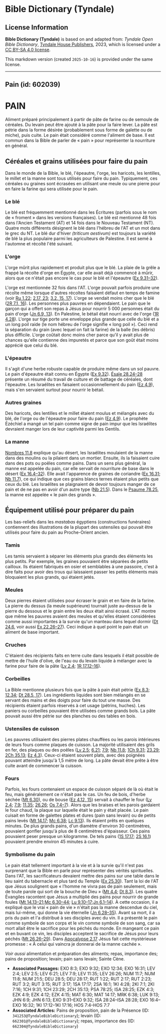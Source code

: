 # Bible Dictionary (Tyndale)

## License Information

**Bible Dictionary (Tyndale)** is based on and adapted from: _Tyndale Open Bible Dictionary_, [Tyndale House Publishers](https://tyndaleopenresources.com/), 2023, which is licensed under a [CC BY-SA 4.0 license](https://creativecommons.org/licenses/by-sa/4.0/legalcode.en).

This markdown version (created `2025-10-16`) is provided under the same license.



--------------------------------

## Pain (id: 602039)

PAIN
====

Aliment préparé principalement à partir de pâte de farine ou de semoule de céréales. Du levain peut être ajouté à la pâte pour la faire lever. La pâte est pétrie dans la forme désirée (probablement sous forme de galette ou de miche), puis cuite. Le pain était considéré comme l'aliment de base. Il est commun dans la Bible de parler de « pain » pour représenter la nourriture en général. 

Céréales et grains utilisées pour faire du pain
-----------------------------------------------

Dans le monde de la Bible, le blé, l'épeautre, l'orge, les haricots, les lentilles, le millet et la manne sont tous utilisés pour faire du pain. Typiquement, ces céréales ou graines sont écrasées en utilisant une meule ou une pierre pour en faire la farine qui sera utilisée pour le pain. 

### Le blé

Le blé est fréquemment mentionné dans les Écritures (parfois sous le nom de « froment » dans les versions françaises). Le blé est mentionné 48 fois dans l'Ancien Testament (AT) et 14 fois dans le Nouveau Testament (NT). Quatre mots différents désignent le blé dans l'hébreu de l'AT et un mot dans le grec du NT. Le blé dur d'hiver *(triticum aestivum)* est toujours la variété de blé la plus populaire parmi les agriculteurs de Palestine. Il est semé à l'automne et récolté l'été suivant. 

### L'orge

L'orge mûrit plus rapidement et produit plus que le blé. La plaie de la grêle a frappé la récolte d'orge en Égypte, car elle avait déjà commencé à mûrir, alors que ce n'était pas encore le cas pour le blé et l'épeautre ([Ex 9\.31–32](https://ref.ly/Exod9:31-Exod9:32)). 

L'orge est mentionnée 32 fois dans l'AT. L'orge pouvait parfois produire une récolte même lorsque d'autres récoltes faisaient défaut en temps de famine (voir [Ru 1\.22](https://ref.ly/Ruth1:22); [2\.17, 23](https://ref.ly/Ruth2:17,Ruth2:23); [3\.2, 15, 17](https://ref.ly/Ruth3:2,Ruth3:15,Ruth3:17)). L'orge se vendait moins cher que le blé ([2R 7\.1, 16](https://ref.ly/2Kgs7:1,2Kgs7:16)). Les personnes plus pauvres en dépendaient. Le pain que le garçon qui a offert son repas à Jésus pour nourrir 5 000 personnes était du pain d'orge ([Jn 6\.9, 13](https://ref.ly/John6:9,John6:13)). En Palestine, le bétail était nourri avec de l'orge ([1R 4\.28](https://ref.ly/1Kgs4:28)). L'orge sur tige porte une enveloppe plus grande que celle du blé et a un long poil raide (le nom hébreu de l'orge signifie « long poil »). Ceci rend la séparation du grain (avec lequel on fait la farine) de la balle (les débris) plus difficile. L'orge coûtait donc moins cher parce qu'il y avait plus de chances qu'elle contienne des impuretés et parce que son goût était moins apprécié que celui du blé.

### L'épeautre

Il s'agit d'une herbe robuste capable de produire même dans un sol pauvre. Le pain d'épeautre était connu en Égypte ([Ex 9\.32](https://ref.ly/Exod9:32)). [Ésaïe 28\.24–28](https://ref.ly/Isa28:24-Isa28:28) présente un résumé du travail de culture et de battage de céréales, dont l'épeautre. Les Israélites en faisaient occasionnellement du pain ([Ez 4\.9](https://ref.ly/Ezek4:9)), mais s'en servaient surtout pour nourrir le bétail.

### Autres graines

Des haricots, des lentilles et le millet étaient moulus et mélangés avec du blé, de l'orge ou de l'épeautre pour faire du pain ([Ez 4\.9](https://ref.ly/Ezek4:9)). Le prophète Ézéchiel a mangé un tel pain comme signe de pain impur que les Israélites devraient manger lors de leur captivité parmi les Gentils.

### La manne

[Nombres 11\.8](https://ref.ly/Num11:8) explique qu'au désert, les Israélites moulaient de la manne dans des moulins ou la pilaient dans un mortier. Ensuite, ils la faisaient cuire dans des pots ou poêles comme pains. Dans un sens plus général, la manne est appelée du pain, car elle servait de nourriture de base dans le désert ([Ex 16\.4–32](https://ref.ly/Exod16:4-Exod16:32)). Elle avait l'apparence de graines de coriandre ([Ex 16\.31](https://ref.ly/Exod16:31); [Nb 11\.7](https://ref.ly/Num11:7)), ce qui indique que ces grains blancs ternes étaient plus petits que ceux du blé. Les Israélites se plaignaient de devoir toujours manger de ce pain et de ne pas en avoir d'un autre type ([Nb 21\.5](https://ref.ly/Num21:5)). Dans le [Psaume 78\.25](https://ref.ly/Ps78:25), la manne est appelée « le pain des grands ».

Équipement utilisé pour préparer du pain
----------------------------------------

Les bas\-reliefs dans les *mastabas* égyptiens (constructions funéraires) contiennent des illustrations de la plupart des ustensiles qui pouvait être utilisés pour faire du pain au Proche\-Orient ancien.

### Tamis

Les tamis servaient à séparer les éléments plus grands des éléments les plus petits. Par exemple, les graines pouvaient être séparées de petits cailloux. Ils étaient fabriqués en osier et semblables à une passoire, c'est à dire faits pour avoir des trous qui laissaient passer les petits éléments mais bloquaient les plus grands, qui étaient jetés. 

### Meules

Deux pierres étaient utilisées pour écraser le grain et en faire de la farine. La pierre du dessus (la meule supérieure) tournait juste au\-dessus de la pierre du dessous et le grain entre les deux était ainsi écrasé. L'AT montre que même les pauvres avaient des meules et qu'elles étaient considérées comme aussi importantes à la survie qu'un manteau dans lequel dormir ([Dt 24\.6](https://ref.ly/Deut24:6), voir aussi [Ex 22\.26–27](https://ref.ly/Exod22:26-Exod22:27)). Ceci indique à quel point le pain était un aliment de base important.

### Cruches

C'étaient des récipients faits en terre cuite dans lesquels il était possible de mettre de l'huile d'olive, de l'eau ou du levain liquide à mélanger avec la farine pour faire de la pâte ([Lv 2\.4](https://ref.ly/Lev2:4); [1R 17\.12–16](https://ref.ly/1Kgs17:12-1Kgs17:16)).

### Corbeilles

La Bible mentionne plusieurs fois que la pâte à pain était pétrie ([Ex 8\.3](https://ref.ly/Exod8:3); [12\.34](https://ref.ly/Exod12:34); [Dt 28\.5, 17](https://ref.ly/Deut28:5,Deut28:17)). Les ingrédients liquides sont bien mélangés en se servant des mains et des doigts pour faire du tout une masse. Des récipients étaient parfois réservés à cet usage (pétrins, huches). Les paniers ou corbeilles pouvaient être utilisées comme grands bols. La pâte pouvait aussi être pétrie sur des planches ou des tables en bois.

### Ustensiles de cuisson

Les pauvres utilisaient des pierres plates chauffées ou les parois intérieures de leurs fours comme plaques de cuisson. La majorité utilisaient des grils en fer, des plaques ou des poêles ([Lv 2\.5](https://ref.ly/Lev2:5); [6\.21](https://ref.ly/Lev6:21); [7\.9](https://ref.ly/Lev7:9); [Nb 11\.8](https://ref.ly/Num11:8); [1Ch 9\.31](https://ref.ly/1Chr9:31); [23\.29](https://ref.ly/1Chr23:29); [2Ch 35\.13](https://ref.ly/2Chr35:13); [Ez 4\.3](https://ref.ly/Ezek4:3)). Ceux\-ci étaient souvent plats, avec des poignées pouvant atteindre jusqu'à 1,5 mètre de long. La pâte devait être prête à être cuite avant de commencer la cuisson.

### Fours

Parfois, les fours contenaient un espace de cuisson séparé de là où était le feu, mais généralement ce n'était pas le cas. Un feu de bois, d'herbe séchée ([Mt 6\.30](https://ref.ly/Matt6:30)), ou de bouse ([Ez 4\.12, 15](https://ref.ly/Ezek4:12,Ezek4:15)) servait à chauffer le four ([Lv 2\.4](https://ref.ly/Lev2:4); [7\.9](https://ref.ly/Lev7:9); [11\.35](https://ref.ly/Lev11:35); [26\.26](https://ref.ly/Lev26:26); [Os 7\.4–7](https://ref.ly/Hos7:4-Hos7:7)). Alors que les braises et les parois gardaient le four chaud, la plaque sur laquelle était le pain y était placée. Le pain cuisait en forme de galettes plates et dures (pain sans levain) ou de petits pains levés ([Mt 14\.17](https://ref.ly/Matt14:17); [Mc 6\.38](https://ref.ly/Mark6:38); [Lc 9\.13](https://ref.ly/Luke9:13)). Ils étaient prêts en quelques minutes. De plus grands pains, d'un diamètre d'environ 30 centimètres, pouvaient gonfler jusqu'à plus de 8 centimètres d'épaisseur. Ces pains pouvaient peser presque un kilogramme. De tels pains ([1S 17\.17](https://ref.ly/1Sam17:17); [2S 16\.1](https://ref.ly/2Sam16:1)) pouvaient prendre environ 45 minutes à cuire.

### Symbolisme du pain

Le pain était tellement important à la vie et à la survie qu'il n'est pas surprenant que la Bible en parle pour représenter des vérités spirituelles. Dans l'AT, les sacrificateurs devaient mettre des pains sur une table dans le lieu saint du tabernacle et plus tard du Temple ([Ex 25\.30](https://ref.ly/Exod25:30)). Tant la loi de l'AT que Jésus soulignent que « l’homme ne vivra pas de pain seulement, mais de toute parole qui sort de la bouche de Dieu » ([Mt 4\.4](https://ref.ly/Matt4:4); [Dt 8\.3](https://ref.ly/Deut8:3)). Les quatre Évangiles racontent que Jésus a multiplié des pains pour nourrir de grande foules ([Mt 14\.13–21](https://ref.ly/Matt14:13-Matt14:21);[Mc 6\.30–44](https://ref.ly/Mark6:30-Mark6:44); [Lu 9\.10–17](https://ref.ly/Luke9:10-Luke9:17);[Jn 6\.1–14](https://ref.ly/John6:1-John6:14)). À cette occasion, il a expliqué que le vrai « pain de vie » n'était pas la manne descendue du ciel, mais lui\-même, qui donne la vie éternelle ([Jn 6\.28–35](https://ref.ly/John6:28-John6:35)). Avant sa mort, il a pris du pain et l'a distribué à ses disciples avec du vin. Il a présenté le pain comme symbole de son corps et le vin comme symbole de son sang, car sa mort allait être le sacrifice pour les péchés du monde. En mangeant ce pain et en buvant ce vin, les disciples acceptent le sacrifice de Jésus pour leurs péchés ([Mt 26\.26–29](https://ref.ly/Matt26:26-Matt26:29)). Dans [Apocalypse 2\.17](https://ref.ly/Rev2:17) Jésus fait cette mystérieuse promesse : « À celui qui vaincra je donnerai de la manne cachée ».

*Voir aussi* alimentation et préparation des aliments; repas, importance des; pains de proposition; levain; pain sans levain; Sainte Cène.

* **Associated Passages:** EXO 8:3; EXO 9:32; EXO 12:34; EXO 16:31; LEV 2:4; LEV 2:5; LEV 6:21; LEV 7:9; LEV 11:35; LEV 26:26; NUM 11:7; NUM 11:8; NUM 21:5; DEU 28:5; DEU 28:17; RUT 1:22; RUT 2:17; RUT 2:23; RUT 3:2; RUT 3:15; RUT 3:17; 1SA 17:17; 2SA 16:1; 1KI 4:28; 2KI 7:1; 2KI 7:16; 1CH 9:31; 1CH 23:29; 2CH 35:13; PSA 78:25; ISA 28:25; EZK 4:3; EZK 4:9; EZK 4:12; EZK 4:15; MAT 6:30; MAT 14:17; MRK 6:38; LUK 9:13; JHN 6:9; JHN 6:13; EXO 9:31–EXO 9:32; ISA 28:24–ISA 28:28; EXO 16:4–EXO 16:32; 1KI 17:12–1KI 17:16; HOS 7:4–HOS 7:7
* **Associated Articles:** Pains de proposition, pain de la Présence (ID: `341253@TyndaleBibleDictionary`); levain (ID: `662301@TyndaleBibleDictionary`); repas, importance des (ID: `662304@TyndaleBibleDictionary`)

